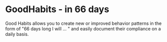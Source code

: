 # GoodHabits - in 66 days

Good Habits allows you to create new or improved behavior patterns in the form of "66 days long I will ... " and easily document their compliance on a daily basis.

